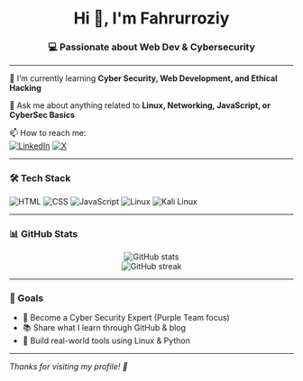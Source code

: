 <h1 align="center">Hi 👋, I'm Fahrurroziy</h1>
<h3 align="center">💻 Passionate about Web Dev & Cybersecurity</h3>

---

🌱 I’m currently learning **Cyber Security, Web Development, and Ethical Hacking**

💬 Ask me about anything related to **Linux, Networking, JavaScript, or CyberSec Basics**

📫 How to reach me:  
[![LinkedIn](https://img.shields.io/badge/LinkedIn-blue?logo=linkedin&logoColor=white)](https://linkedin.com/in/[linkkamu](https://www.linkedin.com/in/zero-syn-0171a9332/))  
[![X](https://img.shields.io/badge/X-black?logo=twitter&logoColor=white)](https://x.com/[[linkkamu](https://x.com/Vinny)])

---

### 🛠️ Tech Stack
![HTML](https://img.shields.io/badge/HTML-e34c26?logo=html5&logoColor=white)
![CSS](https://img.shields.io/badge/CSS-264de4?logo=css3&logoColor=white)
![JavaScript](https://img.shields.io/badge/JavaScript-f7df1e?logo=javascript&logoColor=black)
![Linux](https://img.shields.io/badge/Linux-black?logo=linux&logoColor=white)
![Kali Linux](https://img.shields.io/badge/Kali-557C94?logo=kalilinux&logoColor=white)

---

### 📊 GitHub Stats
<p align="center">
  <img src="https://github-readme-stats.vercel.app/api?username=fahrurroziy80&show_icons=true&theme=radical" alt="GitHub stats" />
  <br/>
  <img src="https://github-readme-streak-stats.herokuapp.com/?user=fahrurroziy80&theme=radical" alt="GitHub streak" />
</p>

---

### 📌 Goals
- 🚀 Become a Cyber Security Expert (Purple Team focus)
- 📚 Share what I learn through GitHub & blog
- 🧠 Build real-world tools using Linux & Python

---

_Thanks for visiting my profile! 🙏_
